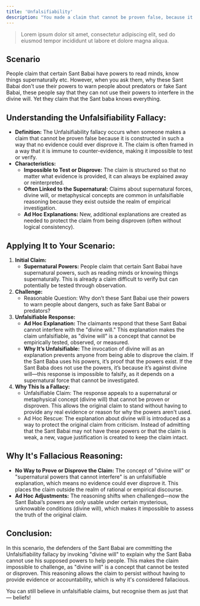 ```yaml
---
title: 'Unfalsifiability'
description: "You made a claim that cannot be proven false, because it relies on an explanation that is impossible to test or disprove (appeal to unfalsifiability)."
---
```


> Lorem ipsum dolor sit amet, consectetur adipiscing elit, sed do eiusmod tempor incididunt ut labore et dolore magna aliqua.

## Scenario

People claim that certain Sant Babai have powers to read minds, know things supernaturally etc. However, when you ask them, why these Sant Babai don't use their powers to warn people about predators or fake Sant Babai, these people say that they can not use their powers to interfere in the divine will. Yet they claim that the Sant baba knows everything.

## Understanding the Unfalsifiability Fallacy:

* **Definition:** The Unfalsifiability fallacy occurs when someone makes a claim that cannot be proven false because it is constructed in such a way that no evidence could ever disprove it. The claim is often framed in a way that it is immune to counter-evidence, making it impossible to test or verify.
* **Characteristics:**
    * **Impossible to Test or Disprove:** The claim is structured so that no matter what evidence is provided, it can always be explained away or reinterpreted.
    * **Often Linked to the Supernatural:** Claims about supernatural forces, divine will, or metaphysical concepts are common in unfalsifiable reasoning because they exist outside the realm of empirical investigation.
    * **Ad Hoc Explanations:** New, additional explanations are created as needed to protect the claim from being disproven (often without logical consistency).

## Applying It to Your Scenario:

1. **Initial Claim:**
    * **Supernatural Powers:** People claim that certain Sant Babai have supernatural powers, such as reading minds or knowing things supernaturally. This is already a claim difficult to verify but can potentially be tested through observation.
2. **Challenge:**
    * Reasonable Question: Why don’t these Sant Babai use their powers to warn people about dangers, such as fake Sant Babai or predators?
3. **Unfalsifiable Response:**
    * **Ad Hoc Explanation:** The claimants respond that these Sant Babai cannot interfere with the "divine will." This explanation makes the claim unfalsifiable, as "divine will" is a concept that cannot be empirically tested, observed, or measured.
    * **Why It’s Unfalsifiable:** The invocation of divine will as an explanation prevents anyone from being able to disprove the claim. If the Sant Baba uses his powers, it’s proof that the powers exist. If the Sant Baba does not use the powers, it’s because it’s against divine will—this response is impossible to falsify, as it depends on a supernatural force that cannot be investigated.
4. **Why This Is a Fallacy:**
    * Unfalsifiable Claim: The response appeals to a supernatural or metaphysical concept (divine will) that cannot be proven or disproven. This allows the original claim to stand without having to provide any real evidence or reason for why the powers aren't used.
    * Ad Hoc Rescue: The explanation about divine will is introduced as a way to protect the original claim from criticism. Instead of admitting that the Sant Babai may not have these powers or that the claim is weak, a new, vague justification is created to keep the claim intact.

## Why It's Fallacious Reasoning:

* **No Way to Prove or Disprove the Claim:** The concept of "divine will" or "supernatural powers that cannot interfere" is an unfalsifiable explanation, which means no evidence could ever disprove it. This places the claim outside the realm of rational or empirical discourse.
* **Ad Hoc Adjustments:** The reasoning shifts when challenged—now the Sant Babai’s powers are only usable under certain mysterious, unknowable conditions (divine will), which makes it impossible to assess the truth of the original claim.

## Conclusion:

In this scenario, the defenders of the Sant Babai are committing the Unfalsifiability fallacy by invoking "divine will" to explain why the Sant Baba cannot use his supposed powers to help people. This makes the claim impossible to challenge, as "divine will" is a concept that cannot be tested or disproven. This reasoning allows the claim to persist without having to provide evidence or accountability, which is why it's considered fallacious.

You can still believe in unfalsifiable claims, but recognise them as just that — beliefs! 

